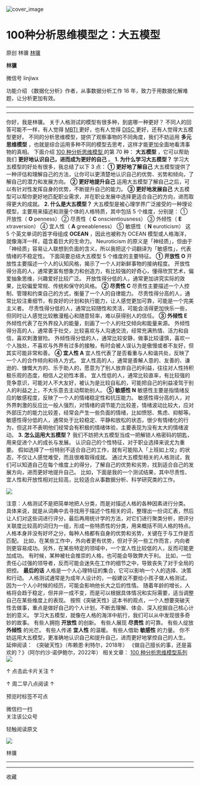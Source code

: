![cover_image](https://mmbiz.qpic.cn/mmbiz_jpg/giaycic3UNwo0aJyaQCkjnKFuUXADf0vv9Mk2ddU62S7TbIEPSAkbGK04HTS56UvMQvn2tShqRH4oZfJ0ztBkq8Q/0?wx_fmt=jpeg)

#  100种分析思维模型之：大五模型

原创  林骥  [ 林骥 ](javascript:void\(0\);)

**林骥**

微信号  linjiwx

功能介绍  《数据化分析》作者，从事数据分析工作 16 年，致力于用数据化解难题，让分析更加有效。

__ __

__ _ _ _ _

你好，我是林骥。  关于人格测试的模型有很多种，到底哪一种更好？  不同人的回答可能不一样，有人觉得  [ MBTI
](https://mp.weixin.qq.com/s?__biz=MzA4ODE2OTIxMw==&mid=2653482022&idx=1&sn=b2e7af761ba34ef2709cb1d26fd380e0&scene=21#wechat_redirect)
更好，也有人觉得  [ DISC
](https://mp.weixin.qq.com/s?__biz=MzA4ODE2OTIxMw==&mid=2653482048&idx=1&sn=579a998513ebc1d88d8a94474ba116ab&scene=21#wechat_redirect)
更好，还有人觉得大五模型更好。  不同的分析思维模型，提供了观察事物的不同角度，我们不妨运用 **多元思维模型**
，也就是综合运用多种不同的模型去思考，这样才能更加全面地看清事物的真相。  下面介绍  [ 100 种分析思维模型
](https://mp.weixin.qq.com/mp/appmsgalbum?__biz=MzA4ODE2OTIxMw==&action=getalbum&album_id=1701638273011351554#wechat_redirect)
的第 70 种： **大五模型** ，它可以帮助我们 **更好地认识自己，进而成为更好的自己** 。  **1\. 为什么学习大五模型？**
学习大五模型的好处有很多，我总结了以下 3 点：  **① 更好地了解自己**
大五模型提供了一种评估和理解自己的方法，让你可以更清楚地认识自己的优势、劣势和倾向，了解自己的潜力和发展方向。  **② 更好地提升自己**
运用大五模型了解自己之后，可以有针对性发挥自身的优势，不断提升自己的能力。  **③ 更好地发展自己**
大五模型可以帮你更好地匹配职业需求，并在职业发展中选择更适合自己的方向，进而取得更大的成就。  **2\. 什么是大五模型？**
大五模型是被心理学界广泛接受的一种理论模型，主要用来描述和测量个体的人格特质，其中包括 5 个维度，分别是：  ① 开放性（ **O** penness）
② 尽责性（ **C** onscientiousness）  ③ 外倾性（ **E** xtraversion）  ④ 宜人性（ **A**
greeableness）  ⑤ 敏感性（ **N** euroticism）  这 5 个英文单词的首字母组成 **OCEAN** ，因此也被称为
OCEAN 模型或人格海洋，就像海洋一样，蕴含着巨大的生命力。  Neuroticism
的原义是「神经质」，但由于「神经质」容易让人联想到负面的含义，所以我把这个词翻译为「敏感性」，代表情绪的不稳定性。  下面简要总结大五模型 5
个维度的主要特征。  **① 开放性 O** 开放性主要描述一个人的认知风格，揭示了一个人对新鲜事物的接纳程度。
开放性得分高的人，通常更富有想象力和创造力，有比较强的好奇心，懂得欣赏艺术，偏爱抽象思维，兴趣爱好比较广泛。
开放性得分低的人，通常更加讲究实际的效果，比较偏爱常规、传统和保守的风格。  **② 尽责性 C**
尽责性主要描述一个人控制、管理和约束自己的方式，衡量了一个人的自律能力。
尽责性得分高的人，通常比较注重细节，有良好的计划和执行能力，让人感觉更加可靠，可能是一个完美主义者。
尽责性得分低的人，通常比较随性和灵活，可能会活得更加快乐一些，但同时让人感觉比较散漫粗心和随意轻率，难以获得别人的信任。  **③ 外倾性 E**
外倾性代表了在外界投入的能量，刻画了一个人的社交倾向和能量来源。
外倾性得分高的人，通常善于社交，比较喜欢与人沟通交流，经常充满热情、活力和自信，喜欢刺激冒险。
外倾性得分低的人，通常比较安静，做事比较谨慎，喜欢一个人独处，不喜欢与外界有过多的接触，有时会被人误认为是傲慢或者不友好，但其实可能非常和善。  **④
宜人性 A** 宜人性代表了是否看重与人和谐共处，反映了一个人的合作倾向和待人方式。
宜人性高的人，通常是善解人意的、友善的、谦逊的、慷慨大方的、乐于助人的，愿意为了别人放弃自己的利益，往往对人性持积极乐观的态度，相信人之初性本善。
宜人性低的人，通常比较直率，有比较强的竞争意识，可能对人不大友好，被认为是比较自私的，可能把自己的利益凌驾于别人的利益之上，不大乐意去主动帮助别人。
**⑤ 敏感性 N** 敏感性主要是指情绪反应的敏感程度，反映了一个人的情绪稳定性和抗压能力。
敏感性得分高的人，对外界刺激的反应比一般人强烈，对情绪的调节能力比较差，情绪波动比较大，应对外部压力的能力比较差，经常会产生一些负面的情绪，比如愤怒、焦虑、抑郁等。
敏感性得分低的人，通常处于比较稳定、平静和放松的状态，很少有情绪化的行为，但这并不表明他们经常会有积极的情绪体验，主要表现为没有太大的情绪波动。
**3\. 怎么运用大五模型？** 我们不妨把大五模型当成一把解锁人格密码的钥匙，用来促进个人的成长与发展。
认识自己的个性特征，对于职业选择来说尤为重要。  假如选择了一份特别不适合自己的工作，就有可能陷入「上班如上坟」的状态，不仅让人感觉难受，而且很难取得成就。
通过大五模型相关的人格测试，我们可以知道自己在每个维度上的得分，了解自己的优势和劣势，找到适合自己的发展方向，进而更好地提升自己。
比如，下面是我的一个测试结果，其中尽责性、宜人性和开放性相对比较高，比较适合从事数据分析、科学研究类的工作。

![](https://mmbiz.qpic.cn/mmbiz_png/giaycic3UNwo0aJyaQCkjnKFuUXADf0vv9VWERhGRtH2H3FkkEiacSzsYviaBic7QMhJfWwLkVWlF5VQ8TgNLsDnbqQ/640?wx_fmt=png)

注意：人格测试不是把简单地把人分类，而是对描述人格的各种因素进行分类。
具体来说，就是从词典中去寻找用于描述个性相关的词，整理出一份词汇表，然后让人们对这些词进行评分，最后再用统计学的方法，对它们进行聚类分析，把评分关联度比较高的词归为一组，形成一些特质性的分类，用来概括不同人格的特点。
人格本身并没有好坏之分，每种人格都有自身的优势和劣势，关键在于与工作是否匹配。
比如，在某些工作中，外向者更有优势，但对于另一些工作而言，内向者则更容易成功。另外，在某些特定的领域中，一个宜人性比较低的人，反而可能更加成功。
有时候，某种被社会推崇的人格，也可能会导致弊大于利。  比如，一位责任心过强的领导者，反而可能会迷失在工作的细节之中，导致丧失了对于全局的把控。
**最后的话** 人格是一个人心理特征的集合，它可以影响一个人的选择、决策和行动。
人格测试通常是为成年人设计的，一般建议不要给小孩子做人格测试，因为一个人小时候的经历，可能会影响他长大之后的性情。
随着年龄的增长，人格将会趋于稳定，但并非一成不变，而是可以根据具体情况和实际需要，适当调整自己在某些维度上的表现。
按照《突破天性》这本书的观点，一个人想要突破天性去做事，重点是做好自己的个人计划，不断去理解、体会、深入挖掘自己核心计划的意义。
学习大五模型，就像在人格的海洋中航行，我们可以从中发现很多奇妙的故事。  有些人拥抱 **开放性** 的创新。  有些人展现 **尽责性** 的可靠。
有些人绽放 **外倾性** 的光芒。  有些人传递 **宜人性** 的温暖。  有些人借助 **敏感性** 的力量。
你不妨运用大五模型，更准确地认识自己和提升自己，进而更好地掌控自己的人生。  延伸阅读：  《突破天性》（布赖恩·利特尔，2018年）
《做自己擅长的事，还是喜欢的？》（阿尔约沙·诺伊鲍尔，2022年）  相关文章：  [ 100 种分析思维模型系列
](https://mp.weixin.qq.com/mp/appmsgalbum?__biz=MzA4ODE2OTIxMw==&action=getalbum&album_id=1701638273011351554#wechat_redirect)
[
](https://mp.weixin.qq.com/mp/appmsgalbum?__biz=MzA4ODE2OTIxMw==&action=getalbum&album_id=1701638273011351554#wechat_redirect)
![](https://mmbiz.qpic.cn/mmbiz_png/giaycic3UNwo2MvibglEmzqTiaH1ZTkbndxmXldia6aicaVElu3RjgZwUeReI0ROnZO611DNs0y5KoUib9zFqEh6xKWJg/640?wx_fmt=png)

↑ 点击此卡片关注 ↑

↑  周二早八点阅读  ↑

预览时标签不可点

微信扫一扫  
关注该公众号



轻触阅读原文

![](http://mmbiz.qpic.cn/mmbiz_png/giaycic3UNwo3rBmMJ1emiaHxRCj3Om1wuZZCsgHvFSR3sVQrPsicIlRiaGUicJD8KCZibrmu0FzGBc6aBzfBz3HLIeDA/0?wx_fmt=png)

林骥







****



****



  收藏

